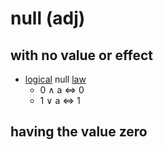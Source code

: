 # null (adj)

## with no value or effect

- [logical](../l/logical-adj.md#following-or-able-to-follow-the-rules-of-logic-in-which-ideas-or-facts-are-based-on-other-true-ideas-or-facts) null [law](../l/law-n.md#a-scientific-rule-that-somebody-has-stated-to-explain-a-natural-process)
  - 0 &#x2227; a &#x21D4; 0
  - 1 &#x2228; a &#x21D4; 1

## having the value zero